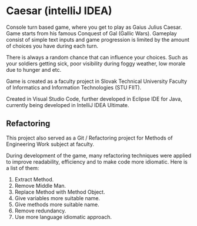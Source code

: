 # Caesar (intelliJ IDEA)
Console turn based game, where you get to play as Gaius 
Julius Caesar. Game starts from his famous Conquest of Gal 
(Gallic Wars). Gameplay consist of simple text inputs and game 
progression is limited by the amount of choices you have 
during each turn. 

There is always a random chance that can influence your choices.
Such as your soldiers getting sick, poor visibility during
foggy weather, low morale due to hunger and etc.

Game is created as a faculty project in Slovak Technical
University Faculty of Informatics and Information
Technologies (STU FIIT). 

Created in Visual Studio Code, further developed in Eclipse IDE 
for Java, currently being developed in IntelliJ IDEA Ultimate.

## Refactoring

This project also served as a Git / Refactoring project for Methods of Engineering
Work subject at faculty.

During development of the game, many refactoring techniques were
applied to improve readability, efficiency and to make code
more idiomatic. Here is a list of them:

1. Extract Method.
2. Remove Middle Man.
3. Replace Method with Method Object.
4. Give variables more suitable name.
5. Give methods more suitable name.
6. Remove redundancy.
7. Use more language idiomatic approach.
